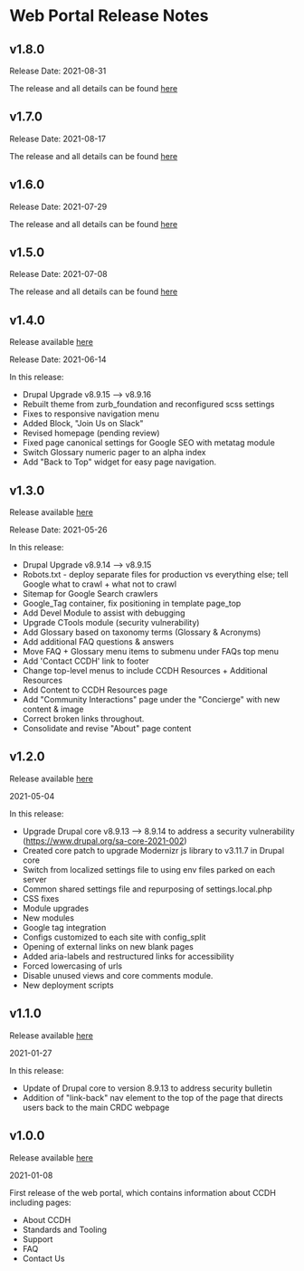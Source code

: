 # Web Portal Release Notes

## v1.8.0
Release Date: 2021-08-31

The release and all details can be found [here](https://github.com/CBIIT/ccdhwebportal/releases/tag/v1.8.0)

## v1.7.0
Release Date: 2021-08-17

The release and all details can be found [here](https://github.com/CBIIT/ccdhwebportal/releases/tag/v1.7.0)

## v1.6.0
Release Date: 2021-07-29

The release and all details can be found [here](https://github.com/CBIIT/ccdhwebportal/releases/tag/v1.6.0)

## v1.5.0
Release Date: 2021-07-08

The release and all details can be found [here](https://github.com/CBIIT/ccdhwebportal/releases/tag/v1.5.0)

## v1.4.0
Release available [here](https://github.CBIIT/ccdhwebportal/releases/tag/v1.4.0)

Release Date: 2021-06-14

In this release:
- Drupal Upgrade v8.9.15 --> v8.9.16
- Rebuilt theme from zurb_foundation and reconfigured scss settings
- Fixes to responsive navigation menu
- Added Block, "Join Us on Slack"
- Revised homepage (pending review)
- Fixed page canonical settings for Google SEO with metatag module
- Switch Glossary numeric pager to an alpha index
- Add "Back to Top" widget for easy page navigation.



## v1.3.0
Release available [here](https://github.CBIIT/ccdhwebportal/releases/tag/v1.3.0)

Release Date: 2021-05-26

In this release:
- Drupal Upgrade v8.9.14 --> v8.9.15
- Robots.txt - deploy separate files for production vs everything else; tell Google what to crawl + what not to crawl
- Sitemap for Google Search crawlers
- Google_Tag container, fix positioning in template page_top
- Add Devel Module to assist with debugging
- Upgrade CTools module (security vulnerability)
- Add Glossary based on taxonomy terms (Glossary & Acronyms)
- Add additional FAQ questions & answers
- Move FAQ + Glossary menu items to submenu under FAQs top menu
- Add 'Contact CCDH' link to footer
- Change top-level menus to include CCDH Resources + Additional Resources
- Add Content to CCDH Resources page
- Add "Community Interactions" page under the "Concierge" with new content & image
- Correct broken links throughout.
- Consolidate and revise "About" page content


## v1.2.0
Release available [here](https://github.CBIIT/ccdhwebportal/releases/tag/v1.2.0)

2021-05-04

In this release:
- Upgrade Drupal core v8.9.13 --> 8.9.14 to address a security vulnerability (https://www.drupal.org/sa-core-2021-002)
- Created core patch to upgrade Modernizr js library to v3.11.7 in Drupal core
- Switch from localized settings file to using env files parked on each server
- Common shared settings file and repurposing of settings.local.php
- CSS fixes
- Module upgrades
- New modules
- Google tag integration
- Configs customized to each site with config_split
- Opening of external links on new blank pages
- Added aria-labels and restructured links for accessibility
- Forced lowercasing of urls
- Disable unused views and core comments module.
- New deployment scripts


## v1.1.0
Release available [here](https://github.com/CBIIT/ccdhwebportal/releases/tag/v1.1.0)

2021-01-27

In this release:
- Update of Drupal core to version 8.9.13 to address security bulletin
- Addition of "link-back" nav element to the top of the page that directs users back to the main CRDC webpage

## v1.0.0
Release available [here](https://github.com/CBIIT/ccdhwebportal/releases/tag/v1.0.0)

2021-01-08

First release of the web portal, which contains information about CCDH including pages:
- About CCDH
- Standards and Tooling
- Support
- FAQ
- Contact Us

